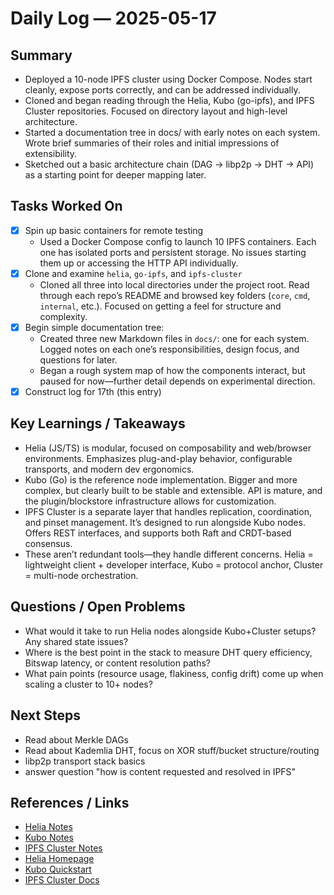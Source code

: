 # Daily Log — 2025-05-17

## Summary
- Deployed a 10-node IPFS cluster using Docker Compose. Nodes start cleanly, expose ports correctly, and can be addressed individually.
- Cloned and began reading through the Helia, Kubo (go-ipfs), and IPFS Cluster repositories. Focused on directory layout and high-level architecture.
- Started a documentation tree in docs/ with early notes on each system. Wrote brief summaries of their roles and initial impressions of extensibility.
- Sketched out a basic architecture chain (DAG → libp2p → DHT → API) as a starting point for deeper mapping later.

## Tasks Worked On
- [x] Spin up basic containers for remote testing
  - Used a Docker Compose config to launch 10 IPFS containers. Each one has isolated ports and persistent storage. No issues starting them up or accessing the HTTP API individually.
- [x] Clone and examine `helia`, `go-ipfs`, and `ipfs-cluster`
  - Cloned all three into local directories under the project root. Read through each repo’s README and browsed key folders (`core`, `cmd`, `internal`, etc.). Focused on getting a feel for structure and complexity.
- [x] Begin simple documentation tree:
  - Created three new Markdown files in `docs/`: one for each system. Logged notes on each one’s responsibilities, design focus, and questions for later.
  - Began a rough system map of how the components interact, but paused for now—further detail depends on experimental direction.
- [x] Construct log for 17th (this entry)

## Key Learnings / Takeaways
- Helia (JS/TS) is modular, focused on composability and web/browser environments. Emphasizes plug-and-play behavior, configurable transports, and modern dev ergonomics.
- Kubo (Go) is the reference node implementation. Bigger and more complex, but clearly built to be stable and extensible. API is mature, and the plugin/blockstore infrastructure allows for customization.
- IPFS Cluster is a separate layer that handles replication, coordination, and pinset management. It’s designed to run alongside Kubo nodes. Offers REST interfaces, and supports both Raft and CRDT-based consensus.
- These aren’t redundant tools—they handle different concerns. Helia = lightweight client + developer interface, Kubo = protocol anchor, Cluster = multi-node orchestration.

## Questions / Open Problems
- What would it take to run Helia nodes alongside Kubo+Cluster setups? Any shared state issues?
- Where is the best point in the stack to measure DHT query efficiency, Bitswap latency, or content resolution paths?
- What pain points (resource usage, flakiness, config drift) come up when scaling a cluster to 10+ nodes?

## Next Steps

- Read about Merkle DAGs
- Read about Kademlia DHT, focus on XOR stuff/bucket structure/routing
- libp2p transport stack basics
- answer question "how is content requested and resolved in IPFS"

## References / Links
- [Helia Notes](../docs/helia.md)
- [Kubo Notes](../docs/kubo.md)
- [IPFS Cluster Notes](../docs/ipfs-cluster.md)
- [Helia Homepage](https://helia.io/)
- [Kubo Quickstart](https://docs.ipfs.tech/how-to/command-line-quick-start/)
- [IPFS Cluster Docs](https://ipfscluster.io/documentation/)
